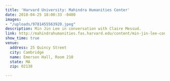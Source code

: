 ```yaml
---
title: 'Harvard University: Mahindra Humanities Center'
date: 2018-04-25 18:00:33 -0400
images:
- "/uploads/9781455563920.jpeg"
description: Min Jin Lee in conversation with Claire Messud.
link: http://mahindrahumanities.fas.harvard.edu/content/min-jin-lee-conversation-claire-messud
show_time: true
venue:
  address: 25 Quincy Street
  city: Cambridge
  name: Emerson Hall, Room 210
  state: MA
  zip: 02138

---
```

